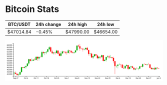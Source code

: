 # Bitcoin Stats

BTC/USDT|24h change|24h high|24h low|
|---|---|---|---|
|$47014.84|-0.45%|$47990.00|$46654.00|

<img src="./chart.svg">
